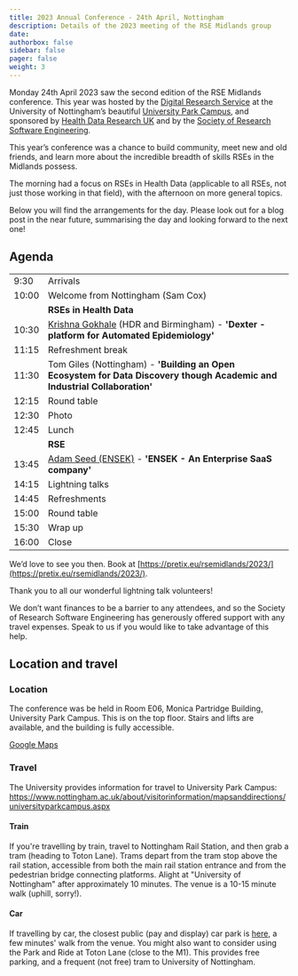 ```yaml
---
title: 2023 Annual Conference - 24th April, Nottingham
description: Details of the 2023 meeting of the RSE Midlands group
date:
authorbox: false
sidebar: false
pager: false
weight: 3
---
```


Monday 24th April 2023 saw the second edition of the RSE Midlands conference. 
This year was hosted by the [Digital Research Service](https://www.nottingham.ac.uk/dts/researcher/digital-research-service/digital-research-service.aspx)
at the University of Nottingham’s beautiful [University Park Campus](https://www.nottingham.ac.uk/about/campuses/universityparkcampus.aspx), 
and sponsored by [Health Data Research UK](https://www.hdruk.ac.uk/) and by the 
[Society of Research Software Engineering](https://society-rse.org/).

This year’s conference was a chance to build community, meet new and old friends, and learn more about the incredible 
breadth of skills RSEs in the Midlands possess.

The morning had a focus on RSEs in Health Data (applicable to all RSEs, not just those working
in that field), with the afternoon on more general topics. 

Below you will find the arrangements for the day. Please look out for a blog post in
the near future, summarising the day and looking forward to the next one!

## Agenda

|||
|--|--|
| 9:30 | Arrivals |
| 10:00 | Welcome from Nottingham (Sam Cox) |
|   | **RSEs in Health Data** |
| 10:30 | [Krishna Gokhale](https://www.birmingham.ac.uk/staff/profiles/applied-health/gokhale-krishna.aspx) (HDR and Birmingham) - __'Dexter - platform for Automated Epidemiology'__ |
| 11:15 | Refreshment break |
| 11:30 | Tom Giles (Nottingham) - __'Building an Open Ecosystem for Data Discovery though Academic and Industrial Collaboration'__|
| 12:15 | Round table |
| 12:30 | Photo |
| 12:45 | Lunch |
|   | **RSE** |
| 13:45 | [Adam Seed (ENSEK)](https://www.linkedin.com/in/adam-seed-12450618/) - __'ENSEK - An Enterprise SaaS company'__ |
| 14:15 | Lightning talks |
| 14:45 | Refreshments |
| 15:00 | Round table |
| 15:30 | Wrap up |
| 16:00 | Close |

We’d love to see you then. Book at [https://pretix.eu/rsemidlands/2023/](https://pretix.eu/rsemidlands/2023/). 

Thank you to all our wonderful lightning talk volunteers!

We don’t want finances to be a barrier to any attendees, and so the Society of Research Software Engineering has 
generously offered support with any travel expenses. Speak to us if you would like to take advantage of this help.

## Location and travel

### Location
The conference was be held in Room E06, Monica Partridge Building, University Park Campus. 
This is on the top floor. Stairs and lifts are available, and the building is fully accessible.

[Google Maps](https://www.google.co.uk/maps/place/Monica+Partridge+Building/@52.9388984,-1.1983711,19z/data=!4m6!3m5!1s0x4879c3e2d4c8dc83:0xb48fa08fd229d9a8!8m2!3d52.9391044!4d-1.1980617!16s%2Fg%2F11grnvrdxl)


### Travel

The University provides information for travel to University Park Campus: https://www.nottingham.ac.uk/about/visitorinformation/mapsanddirections/universityparkcampus.aspx

#### Train
If you're travelling by train, travel to Nottingham Rail Station, and then grab a tram (heading to Toton Lane). 
Trams depart from the tram stop above the rail station, accessible from both the main rail station entrance and 
from the pedestrian bridge connecting platforms. Alight at "University of Nottingham" after approximately 10 minutes. The venue is a 10-15 minute walk (uphill, sorry!).

#### Car
If travelling by car, the closest public (pay and display) car park is 
[here](https://www.google.co.uk/maps/place/Main+Visitor+Car+Park/@52.940365,-1.1948261,299m/data=!3m1!1e3!4m6!3m5!1s0x4879c208ded048ed:0x19acb9ab0140e036!8m2!3d52.9407657!4d-1.1943649!16s%2Fg%2F11sb7cb_9h), 
a few minutes' walk from the venue. 
You might also want to consider using the Park and Ride at Toton Lane (close to the M1). This provides free parking, and a frequent (not free) tram to University of Nottingham.


<!--more-->